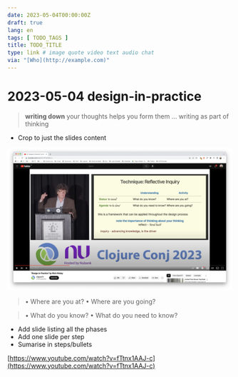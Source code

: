 ```yaml
---
date: 2023-05-04T00:00:00Z
draft: true
lang: en
tags: [ TODO_TAGS ]
title: TODO_TITLE
type: link # image quote video text audio chat
via: "[Who](http://example.com)"
---
```



# 2023-05-04 design-in-practice

 

> **writing down** your thoughts helps you form them
> …
> writing as part of thinking 

* Crop to just the slides content

![2023-05-04 design-in-practice](2023-05-04%20design-in-practice.png)

> • Where are you at?
> • Where are you going?

> • What do you know?
> • What do you need to know?

* Add slide listing all the phases
* Add one slide per step
* Sumarise in steps/bullets

[https://www.youtube.com/watch?v=fTtnx1AAJ-c](https://www.youtube.com/watch?v=fTtnx1AAJ-c)

